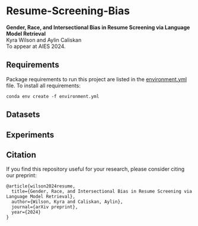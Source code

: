 # Resume-Screening-Bias

**Gender, Race, and Intersectional Bias in Resume Screening via Language Model Retrieval**  
Kyra Wilson and Aylin Caliskan  
To appear at AIES 2024.

<!--- [[Paper](https://arxiv.org/abs/2309.05148)] --->

## Requirements
Package requirements to run this project are listed in the [environment.yml](./environment.yml) file. To install all requirements:
```
conda env create -f environment.yml
```

## Datasets

## Experiments

## Citation

If you find this repository useful for your research, please consider citing our preprint:
```
@article{wilson2024resume,
  title={Gender, Race, and Intersectional Bias in Resume Screening via Language Model Retrieval},
  author={Wilson, Kyra and Caliskan, Aylin},
  journal={arXiv preprint},
  year={2024}
}
```

<!---
If you find this repository useful for your research, please consider citing our preprint:
```
@inproceedings{wilson2024resume,
  title={Gender, Race, and Intersectional Bias in Resume Screening via Language Model Retrieval},
  author={Wilson, Kyra and Caliskan, Aylin},
  booktitle={Proceedings of the 2024 ACM conference on fairness, accountability, and transparency},
  pages={},
  year={2024}
}
```
--->
